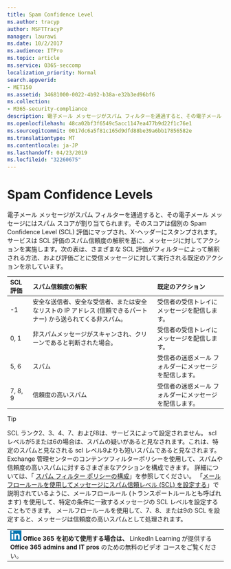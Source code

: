 ```yaml
---
title: Spam Confidence Level
ms.author: tracyp
author: MSFTTracyP
manager: laurawi
ms.date: 10/2/2017
ms.audience: ITPro
ms.topic: article
ms.service: O365-seccomp
localization_priority: Normal
search.appverid:
- MET150
ms.assetid: 34681000-0022-4b92-b38a-e32b3ed96bf6
ms.collection:
- M365-security-compliance
description: 電子メール メッセージがスパム フィルターを通過すると、その電子メール メッセージにはスパム スコアが割り当てられます。そのスコアは個別の Spam Confidence Level (SCL) 評価にマップされ、X-ヘッダーにスタンプされます。サービスは SCL 評価のスパム信頼度の解釈を基に、メッセージに対してアクションを実施します。次の表は、さまざまな SCL 評価がフィルターによって解釈される方法、および評価ごとに受信メッセージに対して実行される既定のアクションを示しています。
ms.openlocfilehash: 48ca02bf3f6549c5acc1147ea477b9d22f1c76e1
ms.sourcegitcommit: 0017dc6a5f81c165d9dfd88be39a6bb17856582e
ms.translationtype: MT
ms.contentlocale: ja-JP
ms.lasthandoff: 04/23/2019
ms.locfileid: "32260675"
---
```

# <a name="spam-confidence-levels"></a>Spam Confidence Levels

電子メール メッセージがスパム フィルターを通過すると、その電子メール メッセージにはスパム スコアが割り当てられます。そのスコアは個別の Spam Confidence Level (SCL) 評価にマップされ、X-ヘッダーにスタンプされます。サービスは SCL 評価のスパム信頼度の解釈を基に、メッセージに対してアクションを実施します。次の表は、さまざまな SCL 評価がフィルターによって解釈される方法、および評価ごとに受信メッセージに対して実行される既定のアクションを示しています。
  
|**SCL 評価**|**スパム信頼度の解釈**|**既定のアクション**|
|:-----|:-----|:-----|
|-1|安全な送信者、安全な受信者、または安全なリストの IP アドレス (信頼できるパートナー) から送られてくる非スパム。|受信者の受信トレイにメッセージを配信します。|
|0, 1|非スパムメッセージがスキャンされ、クリーンであると判断された場合。|受信者の受信トレイにメッセージを配信します。|
|5, 6|スパム|受信者の迷惑メール フォルダーにメッセージを配信します。|
|7, 8, 9|信頼度の高いスパム|受信者の迷惑メール フォルダーにメッセージを配信します。|
   
> [!TIP]
> SCL ランク2、3、4、7、および8は、サービスによって設定されません。 scl レベルが5または6の場合は、スパムの疑いがあると見なされます。これは、特定のスパムと見なされる scl レベル9よりも短いスパムであると見なされます。 Exchange 管理センターのコンテンツフィルターポリシーを使用して、スパムや信頼度の高いスパムに対するさまざまなアクションを構成できます。 詳細については、「 [スパム フィルター ポリシーの構成](configure-your-spam-filter-policies.md)」を参照してください。 「[メールフロールールを使用してメッセージにスパム信頼レベル (SCL) を設定する](use-mail-flow-rules-to-set-the-spam-confidence-level-scl-in-messages.md)」で説明されているように、メールフロールール (トランスポートルールとも呼ばれます) を使用して、特定の条件に一致するメッセージの SCL レベルを設定することもできます。 メールフロールールを使用して、7、8、または9の SCL を設定すると、メッセージは信頼度の高いスパムとして処理されます。 
  
||
|:-----|
|![LinkedIn Learning の小さいアイコン](media/eac8a413-9498-4220-8544-1e37d1aaea13.png) **Office 365 を初めて使用する場合は、**         LinkedIn Learning が提供する **Office 365 admins and IT pros** のための無料のビデオ コースをご覧ください。|
   

